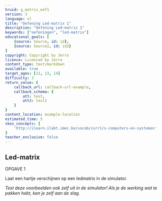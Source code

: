 ```yaml
---
hruid: g_matrix_oef1
version: 3
language: nl
title: "Oefening Led-matrix 1"
description: "Oefening Led-matrix 1"
keywords: ["oefeningen", "led-matrix"]
educational_goals: [
    {source: Source, id: id}, 
    {source: Source2, id: id2}
]
copyright: Copyright by Jerro
licence: Licenced by Jerro
content_type: text/markdown
available: true
target_ages: [12, 13, 14]
difficulty: 3
return_value: {
    callback_url: callback-url-example,
    callback_schema: {
        att: test,
        att2: test2
    }
}
content_location: example-location
estimated_time: 5
skos_concepts: [
    'http://ilearn.ilabt.imec.be/vocab/curr1/s-computers-en-systemen'
]
teacher_exclusive: false
---
```

## Led-matrix

OPGAVE 1

Laat een hartje verschijnen op een ledmatrix in de simulator.


*Test deze voorbeelden ook zelf uit in de simulator! Als je de werking wat te pakken hebt, kan je zelf aan de slag.*